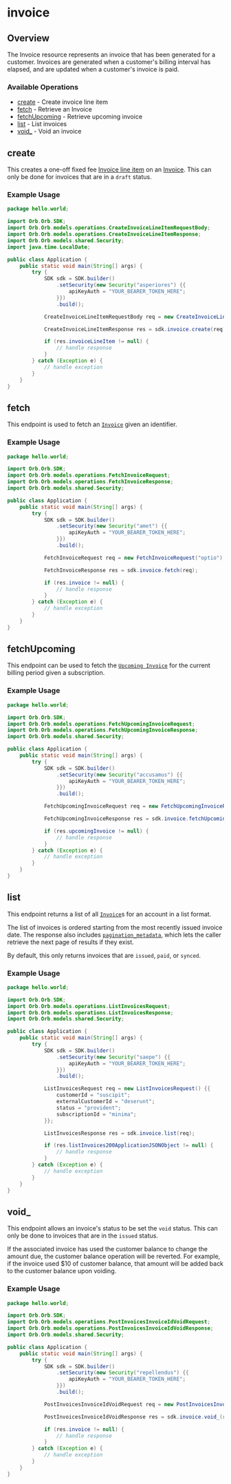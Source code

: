 # invoice

## Overview

The Invoice resource represents an invoice that has been generated for a customer. Invoices are generated when a customer's billing interval has elapsed, and are updated when a customer's invoice is paid.

### Available Operations

* [create](#create) - Create invoice line item
* [fetch](#fetch) - Retrieve an Invoice
* [fetchUpcoming](#fetchupcoming) - Retrieve upcoming invoice
* [list](#list) - List invoices
* [void_](#void_) - Void an invoice

## create

This creates a one-off fixed fee [Invoice line item](../reference/Orb-API.json/components/schemas/Invoice-line-item) on an [Invoice](../reference/Orb-API.json/components/schemas/Invoice). This can only be done for invoices that are in a `draft` status.

### Example Usage

```java
package hello.world;

import Orb.Orb.SDK;
import Orb.Orb.models.operations.CreateInvoiceLineItemRequestBody;
import Orb.Orb.models.operations.CreateInvoiceLineItemResponse;
import Orb.Orb.models.shared.Security;
import java.time.LocalDate;

public class Application {
    public static void main(String[] args) {
        try {
            SDK sdk = SDK.builder()
                .setSecurity(new Security("asperiores") {{
                    apiKeyAuth = "YOUR_BEARER_TOKEN_HERE";
                }})
                .build();

            CreateInvoiceLineItemRequestBody req = new CreateInvoiceLineItemRequestBody("nihil", LocalDate.parse("2022-07-18"), "id", "saepe", 2633.22, LocalDate.parse("2022-12-24"));            

            CreateInvoiceLineItemResponse res = sdk.invoice.create(req);

            if (res.invoiceLineItem != null) {
                // handle response
            }
        } catch (Exception e) {
            // handle exception
        }
    }
}
```

## fetch

This endpoint is used to fetch an [`Invoice`](../reference/Orb-API.json/components/schemas/Invoice) given an identifier.

### Example Usage

```java
package hello.world;

import Orb.Orb.SDK;
import Orb.Orb.models.operations.FetchInvoiceRequest;
import Orb.Orb.models.operations.FetchInvoiceResponse;
import Orb.Orb.models.shared.Security;

public class Application {
    public static void main(String[] args) {
        try {
            SDK sdk = SDK.builder()
                .setSecurity(new Security("amet") {{
                    apiKeyAuth = "YOUR_BEARER_TOKEN_HERE";
                }})
                .build();

            FetchInvoiceRequest req = new FetchInvoiceRequest("optio");            

            FetchInvoiceResponse res = sdk.invoice.fetch(req);

            if (res.invoice != null) {
                // handle response
            }
        } catch (Exception e) {
            // handle exception
        }
    }
}
```

## fetchUpcoming

This endpoint can be used to fetch the [`Upcoming Invoice`](../reference/Orb-API.json/components/schemas/UpcomingInvoice) for the current billing period given a subscription.

### Example Usage

```java
package hello.world;

import Orb.Orb.SDK;
import Orb.Orb.models.operations.FetchUpcomingInvoiceRequest;
import Orb.Orb.models.operations.FetchUpcomingInvoiceResponse;
import Orb.Orb.models.shared.Security;

public class Application {
    public static void main(String[] args) {
        try {
            SDK sdk = SDK.builder()
                .setSecurity(new Security("accusamus") {{
                    apiKeyAuth = "YOUR_BEARER_TOKEN_HERE";
                }})
                .build();

            FetchUpcomingInvoiceRequest req = new FetchUpcomingInvoiceRequest("ad");            

            FetchUpcomingInvoiceResponse res = sdk.invoice.fetchUpcoming(req);

            if (res.upcomingInvoice != null) {
                // handle response
            }
        } catch (Exception e) {
            // handle exception
        }
    }
}
```

## list

This endpoint returns a list of all [`Invoice`](../reference/Orb-API.json/components/schemas/Invoice)s for an account in a list format. 

The list of invoices is ordered starting from the most recently issued invoice date. The response also includes [`pagination_metadata`](../api/pagination), which lets the caller retrieve the next page of results if they exist.

By default, this only returns invoices that are `issued`, `paid`, or `synced`.

### Example Usage

```java
package hello.world;

import Orb.Orb.SDK;
import Orb.Orb.models.operations.ListInvoicesRequest;
import Orb.Orb.models.operations.ListInvoicesResponse;
import Orb.Orb.models.shared.Security;

public class Application {
    public static void main(String[] args) {
        try {
            SDK sdk = SDK.builder()
                .setSecurity(new Security("saepe") {{
                    apiKeyAuth = "YOUR_BEARER_TOKEN_HERE";
                }})
                .build();

            ListInvoicesRequest req = new ListInvoicesRequest() {{
                customerId = "suscipit";
                externalCustomerId = "deserunt";
                status = "provident";
                subscriptionId = "minima";
            }};            

            ListInvoicesResponse res = sdk.invoice.list(req);

            if (res.listInvoices200ApplicationJSONObject != null) {
                // handle response
            }
        } catch (Exception e) {
            // handle exception
        }
    }
}
```

## void_

This endpoint allows an invoice's status to be set the `void` status. This can only be done to invoices that are in the `issued` status.

If the associated invoice has used the customer balance to change the amount due, the customer balance operation will be reverted. For example, if the invoice used $10 of customer balance, that amount will be added back to the customer balance upon voiding.

### Example Usage

```java
package hello.world;

import Orb.Orb.SDK;
import Orb.Orb.models.operations.PostInvoicesInvoiceIdVoidRequest;
import Orb.Orb.models.operations.PostInvoicesInvoiceIdVoidResponse;
import Orb.Orb.models.shared.Security;

public class Application {
    public static void main(String[] args) {
        try {
            SDK sdk = SDK.builder()
                .setSecurity(new Security("repellendus") {{
                    apiKeyAuth = "YOUR_BEARER_TOKEN_HERE";
                }})
                .build();

            PostInvoicesInvoiceIdVoidRequest req = new PostInvoicesInvoiceIdVoidRequest("totam");            

            PostInvoicesInvoiceIdVoidResponse res = sdk.invoice.void_(req);

            if (res.invoice != null) {
                // handle response
            }
        } catch (Exception e) {
            // handle exception
        }
    }
}
```

